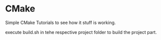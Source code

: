 # CMake

Simple CMake Tutorials to see how it stuff is working.

execute build.sh in tehe respective project folder to build the project part.

